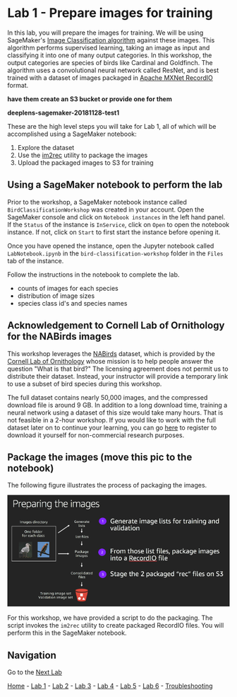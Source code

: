 # Lab 1 - Prepare images for training

In this lab, you will prepare the images for training.  We will be using SageMaker's [Image Classification algorithm](https://docs.aws.amazon.com/sagemaker/latest/dg/image-classification.html) against these images.  This algorithm performs supervised learning, taking an image as input and classifying it into one of many output categories.  In this workshop, the output categories are species of birds like Cardinal and Goldfinch.  The algorithm uses a convolutional neural network called ResNet, and is best trained with a dataset of images packaged in [Apache MXNet RecordIO](https://mxnet.incubator.apache.org/architecture/note_data_loading.html) format.  

**have them create an S3 bucket or provide one for them**

**deeplens-sagemaker-20181128-test1**

These are the high level steps you will take for Lab 1, all of which will be accomplished using a SageMaker notebook:

1. Explore the dataset
2. Use the [im2rec](https://mxnet.incubator.apache.org/faq/recordio.html) utility to package the images
3. Upload the packaged images to S3 for training

## Using a SageMaker notebook to perform the lab

Prior to the workshop, a SageMaker notebook instance called `BirdClassificationWorkshop` was created in your account.  Open the SageMaker console and click on `Notebook instances` in the left hand panel.  If the `Status` of the instance is `InService`, click on `Open` to open the notebook instance.  If not, click on `Start` to first start the instance before opening it.

Once you have opened the instance, open the Jupyter notebook called `LabNotebook.ipynb` in the `bird-classification-workshop` folder in the `Files` tab of the instance.

Follow the instructions in the notebook to complete the lab.

* counts of images for each species
* distribution of image sizes
* species class id's and species names

## Acknowledgement to Cornell Lab of Ornithology for the NABirds images

This workshop leverages the [NABirds]( http://dl.allaboutbirds.org/nabirds) dataset, which is provided by the [Cornell Lab of Ornithology](http://merlin.allaboutbirds.org/the-story/) whose mission is to help people answer the question "What is that bird?"  The licensing agreement does not permit us to distribute their dataset.  Instead, your instructor will provide a temporary link to use a subset of bird species during this workshop.

The full dataset contains nearly 50,000 images, and the compressed download file is around 9 GB.  In addition to a long download time, training a neural network using a dataset of this size would take many hours.  That is not feasible in a 2-hour workshop.  If you would like to work with the full dataset later on to continue your learning, you can go [here](http://dl.allaboutbirds.org/nabirds) to register to download it yourself for non-commercial research purposes.

## Package the images (move this pic to the notebook)

The following figure illustrates the process of packaging the images.

![](./screenshots/prepare_images.png)

For this workshop, we have provided a script to do the packaging.  The script invokes the `im2rec` utility to create packaged RecordIO files.  You will perform this in the SageMaker notebook.

## Navigation

Go to the [Next Lab](lab2-train-model.md)

[Home](../README.md) - [Lab 1](lab1-image-prep.md) - [Lab 2](lab2-train-model.md) - [Lab 3](lab3-host-model.md) - [Lab 4](lab4-trigger-inference-from-s3.md) - [Lab 5](lab5-deeplens-detect-and-classify.md) - [Lab 6](lab6-text-notification.md) - [Troubleshooting](troubleshooting.md)
